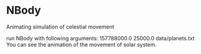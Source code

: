 # NBody
Animating simulation of celestial movement

run NBody with following arguments:
157788000.0 25000.0 data/planets.txt
You can see the animation of the movement of solar system.
